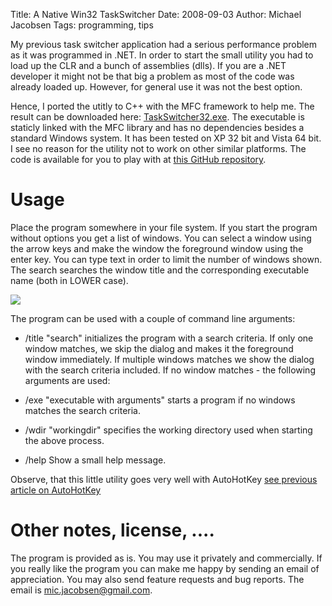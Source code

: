 Title: A Native Win32 TaskSwitcher
Date: 2008-09-03
Author: Michael Jacobsen
Tags: programming, tips

My previous task switcher application had a serious performance
problem as it was programmed in .NET. In order to start the small
utility you had to load up the CLR and a bunch of assemblies
(dlls). If you are a .NET developer it might not be that big a problem
as most of the code was already loaded up. However, for general use it
was not the best option.

Hence, I ported the utitly to C++ with the MFC framework to help
me. The result can be downloaded here:
[TaskSwitcher32.exe](/static/downloads/TaskSwitcher32.exe). The
executable is staticly linked with the MFC library and has no
dependencies besides a standard Windows system. It has been tested on
XP 32 bit and Vista 64 bit. I see no reason for the utility not to
work on other similar platforms. The code is available for you to play
with at [this GitHub
repository](https://github.com/jacksondk/taskswitcher32).

# Usage

Place the program somewhere in your file system. If you start the
program without options you get a list of windows. You can select a
window using the arrow keys and make the window the foreground window
using the enter key. You can type text in order to limit the number of
windows shown. The search searches the window title and the
corresponding executable name (both in LOWER case).

<img src="/static/images/TaskSwitcher/taskswitcherscreenshot.png">

The program can be used with a couple of command line arguments:


  * /title "search" initializes the program with a search
  criteria. If only one window matches, we skip the dialog and makes
  it the foreground window immediately. If multiple windows matches we
  show the dialog with the search criteria included. If no window
  matches - the following arguments are used:
  
  * /exe "executable with arguments" starts a program if no windows
  matches the search criteria. 
  
  * /wdir "workingdir" specifies the working directory used when
  starting the above process.

  
  * /help Show a small help  message.

Observe, that this little utility goes very well with AutoHotKey [see
previous article on AutoHotKey](|filename|0012-autohotkey1.md)

# Other notes, license, .... 

The program is provided as is. You may use it privately and
commercially. If you really like the program you can make me happy by
sending an email of appreciation. You may also send feature requests
and bug reports. The email is mic.jacobsen@gmail.com.
